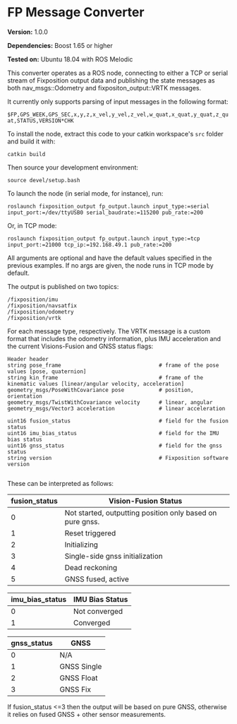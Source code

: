 # FP Message Converter

**Version:** 1.0.0

**Dependencies:** Boost 1.65 or higher

**Tested on:** Ubuntu 18.04 with ROS Melodic

This converter operates as a ROS node, connecting to either a TCP or serial stream of Fixposition output data and publishing the state messages as both nav_msgs::Odometry and fixpositon_output::VRTK messages.

It currently only supports parsing of input messages in the following format:

`$FP,GPS_WEEK,GPS_SEC,x,y,z,x_vel,y_vel,z_vel,w_quat,x_quat,y_quat,z_quat,STATUS,VERSION*CHK`

To install the node, extract this code to your catkin workspace's `src` folder and build it with:

`catkin build`

Then source your development environment:

`source devel/setup.bash`

To launch the node (in serial mode, for instance), run:

`roslaunch fixposition_output fp_output.launch input_type:=serial input_port:=/dev/ttyUSB0 serial_baudrate:=115200 pub_rate:=200`

Or, in TCP mode:

`roslaunch fixposition_output fp_output.launch input_type:=tcp input_port:=21000 tcp_ip:=192.168.49.1 pub_rate:=200`

All arguments are optional and have the default values specified in the previous examples. If no args are given, the node runs in TCP mode by default.

The output is published on two topics:

```
/fixposition/imu
/fixposition/navsatfix
/fixposition/odometry
/fixposition/vrtk

```
For each message type, respectively. The VRTK message is a custom format that includes the odometry information, plus IMU acceleration and the current Visions-Fusion and GNSS status flags:
```
Header header
string pose_frame                               # frame of the pose values [pose, quaternion]
string kin_frame                                # frame of the kinematic values [linear/angular velocity, acceleration]
geometry_msgs/PoseWithCovariance pose           # position, orientation
geometry_msgs/TwistWithCovariance velocity      # linear, angular
geometry_msgs/Vector3 acceleration              # linear acceleration

uint16 fusion_status                            # field for the fusion status
uint16 imu_bias_status                          # field for the IMU bias status
uint16 gnss_status                              # field for the gnss status
string version                                  # Fixposition software version


```
These can be interpreted as follows:

| fusion_status | Vision-Fusion Status |
| ------ | ------ |
| 0 | Not started, outputting position only based on pure gnss.
| 1 | Reset triggered
| 2 | Initializing
| 3 | Single-side gnss initialization
| 4 | Dead reckoning
| 5 | GNSS fused, active

| imu_bias_status | IMU Bias Status |
| ------ | ------ |
| 0 | Not converged |
| 1 | Converged |

| gnss_status | GNSS |
| ------ | ------ |
| 0 | N/A |
| 1 | GNSS Single |
| 2 | GNSS Float |
| 3 | GNSS Fix |


If fusion_status <=3 then the output will be based on pure GNSS, otherwise it relies on fused GNSS + other sensor measurements.
